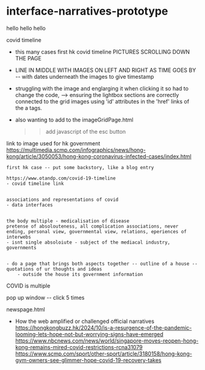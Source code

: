 # interface-narratives-prototype

hello hello hello

covid timeline 
- this many cases first 
hk covid timeline 
PICTURES SCROLLING DOWN THE PAGE 
- LINE IN MIDDLE WITH IMAGES ON LEFT AND RIGHT AS TIME GOES BY -- with dates underneath the images to give timestamp


- struggling with the image and englarging it when clicking it so had to change the code, -->  ensuring the lightbox sections are correctly connected to the grid images using 'id' attributes in the 'href' links of the a tags. 

- also wanting to add to the imageGridPage.html 
    >> add javascript of the esc button


link to image used for hk government 
    https://multimedia.scmp.com/infographics/news/hong-kong/article/3050053/hong-kong-coronavirus-infected-cases/index.html 

    first hk case -- put some backstory, like a blog entry

    https://www.otandp.com/covid-19-timeline 
    - covid timeline link 


    associations and representations of covid 
    - data interfaces
    
    
    the body multiple - medicalisation of disease 
    pretense of absolouteness, all complication associations, never ending, personal view, governmental view, relations, eperiences of interwebs
    - isnt single absoloiute - subject of the mediacal industry, governments 


    - do a page that brings both aspects together -- outline of a house -- quotations of ur thoughts and ideas
        - outside the house its government information

COVID is multiple


pop up window -- click 5 times


newspage.html 
- How the web amplified or challenged official narratives
https://hongkongbuzz.hk/2024/10/is-a-resurgence-of-the-pandemic-looming-lets-hope-not-but-worrying-signs-have-emerged 
https://www.nbcnews.com/news/world/singapore-moves-reopen-hong-kong-remains-mired-covid-restrictions-rcna31079 
https://www.scmp.com/sport/other-sport/article/3180158/hong-kong-gym-owners-see-glimmer-hope-covid-19-recovery-takes 


